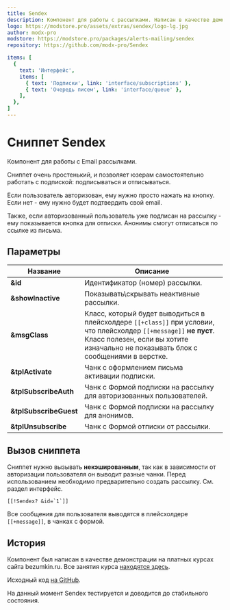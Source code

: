 ```yaml
---
title: Sendex
description: Компонент для работы с рассылками. Написан в качестве демонстрации разработки компонента MODX
logo: https://modstore.pro/assets/extras/sendex/logo-lg.jpg
author: modx-pro
modstore: https://modstore.pro/packages/alerts-mailing/sendex
repository: https://github.com/modx-pro/Sendex

items: [
  {
    text: 'Интерфейс',
    items: [
      { text: 'Подписки', link: 'interface/subscriptions' },
      { text: 'Очередь писем', link: 'interface/queue' },
    ],
  },
]
---
```

# Сниппет Sendex

Компонент для работы с Email рассылками.

Сниппет очень простенький, и позволяет юзерам самостоятельно работать с подпиской: подписываться и отписываться.

Если пользователь авторизован, ему нужно просто нажать на кнопку. Если нет - ему нужно будет подтвердить свой email.

Также, если авторизованный пользователь уже подписан на рассылку - ему показывается кнопка для отписки. Анонимы смогут отписаться по ссылке из письма.

## Параметры

| Название               | Описание                                                                                                                                                                                                  |
|------------------------|-----------------------------------------------------------------------------------------------------------------------------------------------------------------------------------------------------------|
| **&id**                | Идентификатор (номер) рассылки.                                                                                                                                                                           |
| **&showInactive**      | Показывать\\скрывать неактивные рассылки.                                                                                                                                                                 |
| **&msgClass**          | Класс, который будет выводиться в плейсхолдере `[[+class]]` при условии, что плейсхолдер `[[+message]]` **не пуст**. Класс полезен, если вы хотите изначально не показывать блок с сообщениями в верстке. |
| **&tplActivate**       | Чанк с оформлением письма активации подписки.                                                                                                                                                             |
| **&tplSubscribeAuth**  | Чанк с Формой подписки на рассылку для авторизованных пользователей.                                                                                                                                      |
| **&tplSubscribeGuest** | Чанк с Формой подписки на рассылку для анонимов.                                                                                                                                                          |
| **&tplUnsubscribe**    | Чанк с Формой отписки от рассылки.                                                                                                                                                                        |

## Вызов сниппета

Сниппет нужно вызывать **некэшированным**, так как в зависимости от авторизации пользователя он выводит разные чанки.
Перед использованием необходимо предварительно создать рассылку. См. раздел интерфейс.

```modx
[[!Sendex? &id=`1`]]
```

Все сообщения для пользователя выводятся в плейсхолдере `[[+message]]`, в чанках с формой.

## История

Компонент был написан в качестве демонстрации на платных курсах сайта bezumkin.ru.
Все занятия курса [находятся здесь](http://bezumkin.ru/training/course1/).

Исходный код [на GitHub](https://github.com/bezumkin/Sendex).

На данный момент Sendex тестируется и доводится до стабильного состояния.
